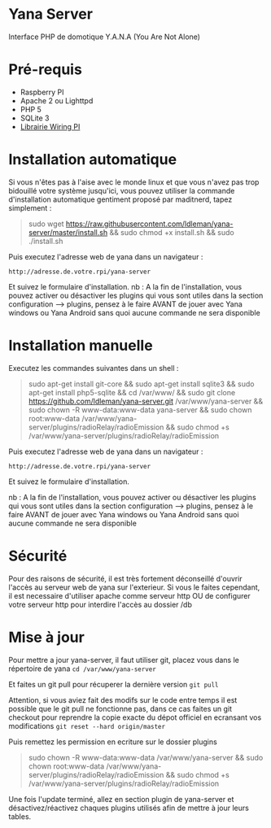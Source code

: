 Yana Server
===========

Interface PHP de domotique Y.A.N.A (You Are Not Alone)

Pré-requis
============

- Raspberry PI
- Apache 2 ou Lighttpd
- PHP 5
- SQLite 3
- [Librairie Wiring PI](https://projects.drogon.net/raspberry-pi/wiringpi/download-and-install/)



Installation automatique
========================
Si vous n'êtes pas à l'aise avec le monde linux et que vous n'avez pas trop bidouillé votre système jusqu'ici, vous pouvez utiliser la commande
d'installation automatique gentiment proposé par maditnerd, tapez simplement :

> sudo wget https://raw.githubusercontent.com/ldleman/yana-server/master/install.sh && sudo chmod +x install.sh && sudo ./install.sh

Puis executez l'adresse web de yana dans un navigateur :

`http://adresse.de.votre.rpi/yana-server`

Et suivez le formulaire d'installation.
nb : A la fin de l'installation, vous pouvez activer ou désactiver les plugins qui vous sont utiles dans la section
configuration --> plugins, pensez à le faire AVANT de jouer avec Yana windows ou Yana Android sans quoi aucune commande ne sera disponible

Installation manuelle
============

Executez les commandes suivantes dans un shell :

> sudo apt-get install git-core && sudo apt-get install sqlite3 && sudo apt-get install php5-sqlite && cd /var/www/ && sudo git clone https://github.com/ldleman/yana-server.git /var/www/yana-server && sudo chown -R www-data:www-data yana-server && sudo chown root:www-data /var/www/yana-server/plugins/radioRelay/radioEmission && sudo chmod +s /var/www/yana-server/plugins/radioRelay/radioEmission

Puis executez l'adresse web de yana dans un navigateur :

`http://adresse.de.votre.rpi/yana-server`

Et suivez le formulaire d'installation.

nb : A la fin de l'installation, vous pouvez activer ou désactiver les plugins qui vous sont utiles dans la section
configuration --> plugins, pensez à le faire AVANT de jouer avec Yana windows ou Yana Android sans quoi aucune commande ne sera disponible

Sécurité
========
Pour des raisons de sécurité, il est très fortement déconseillé d'ouvrir l'accès au serveur web de yana sur l'exterieur.
Si vous le faites cependant, il est necessaire d'utiliser apache comme serveur http OU de configurer votre serveur http
pour interdire l'accès au dossier /db

Mise à jour
============

Pour mettre a jour yana-server, il faut utiliser git, placez vous dans le répertoire de yana
```cd /var/www/yana-server```

Et faites un git pull pour récuperer la dernière version
```git pull```

Attention, si vous aviez fait des modifs sur le code entre temps il est possible que le git pull ne fonctionne pas, dans ce cas faites un git checkout pour reprendre la copie exacte du dépot officiel en ecransant vos modifications
```git reset --hard origin/master```

Puis remettez les permission en ecriture sur le dossier plugins
> sudo chown -R www-data:www-data /var/www/yana-server && sudo chown root:www-data /var/www/yana-server/plugins/radioRelay/radioEmission && sudo chmod +s /var/www/yana-server/plugins/radioRelay/radioEmission

Une fois l'update terminé, allez en section plugin de yana-server et désactivez/réactivez chaques plugins utilisés afin de mettre à jour leurs tables.
